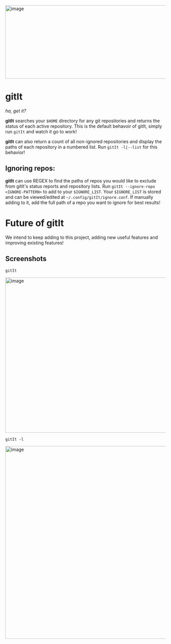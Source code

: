 <img width="1638" height="230" alt="image" src="https://github.com/user-attachments/assets/5d2d023e-3dc6-435c-acc1-ebae6ff100dd" />

#  gitIt
*ha, get it?*

**gitIt** searches your `$HOME` directory for any git repositories and returns the status of each active repository. This is the default behavoir of gitIt, simply run `gitIt` and watch it go to work!

**gitIt** can also return a count of all non-ignored repositories and display the paths of each repository in a numbered list. Run `gitIt -l|--list` for this behavior!

## Ignoring repos:
**gitIt** can use REGEX to find the paths of repos you would like to exclude from gitIt's status reports and repository lists. Run `gitIt --ignore-repo <IGNORE-PATTERN>` to add to your `$IGNORE_LIST`. Your `$IGNORE_LIST` is stored and can be viewed/edited at `~/.config/gitIt/ignore.conf`. If manually adding to it, add the full path of a repo you want to ignore for best results!

#  Future of gitIt
We intend to keep adding to this project, adding new useful features and improving existing features!

## Screenshots
`gitIt`

<img width="995" height="486" alt="image" src="https://github.com/user-attachments/assets/cf8c63d8-1ba9-439c-a518-59a7bb685c80" />

`gitIt -l`

<img width="1007" height="603" alt="image" src="https://github.com/user-attachments/assets/fcd6cda3-646c-4527-bf39-0baaea0a4c9e" />
